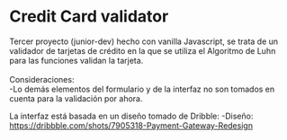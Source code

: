 # Credit Card validator
Tercer proyecto (junior-dev) hecho con vanilla Javascript, se trata de un validador de tarjetas de crédito en la que se utiliza el Algoritmo de Luhn para las funciones
validan la tarjeta. <br><br>
Consideraciones:<br>
-Lo demás elementos del formulario y de la interfaz no son tomados en cuenta para la validación por ahora.

La interfaz está basada en un diseño tomado de Dribble:
-Diseño: https://dribbble.com/shots/7905318-Payment-Gateway-Redesign
